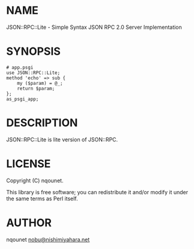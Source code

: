 # NAME

JSON::RPC::Lite - Simple Syntax JSON RPC 2.0 Server Implementation

# SYNOPSIS

    # app.psgi
    use JSON::RPC::Lite;
    method 'echo' => sub {
        my ($param) = @_;
        return $param;
    };
    as_psgi_app;

# DESCRIPTION

JSON::RPC::Lite is lite version of JSON::RPC.

# LICENSE

Copyright (C) nqounet.

This library is free software; you can redistribute it and/or modify
it under the same terms as Perl itself.

# AUTHOR

nqounet <nobu@nishimiyahara.net>

